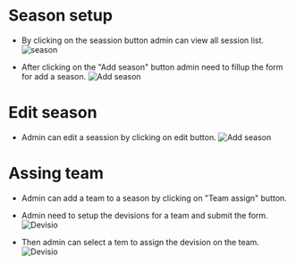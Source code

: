 # Season setup

- By clicking on the seassion button admin can view all session list.
![season](/screenshots/season_setup.png)

- After clicking on the "Add season" button admin need to fillup the form for add a season.
![Add season](/screenshots/season_create.png)

# Edit season
- Admin can edit a seassion by clicking on edit button.
![Add season](/screenshots/season_edit.png)

# Assing team
- Admin can add a team to a season by clicking on "Team assign" button.
- Admin need to setup the devisions for a team and submit the form.
![Devisio](/screenshots/devision_setup.png)

- Then admin can select a tem to assign the devision on the team.
![Devisio](/screenshots/assign_team_devision.png)



